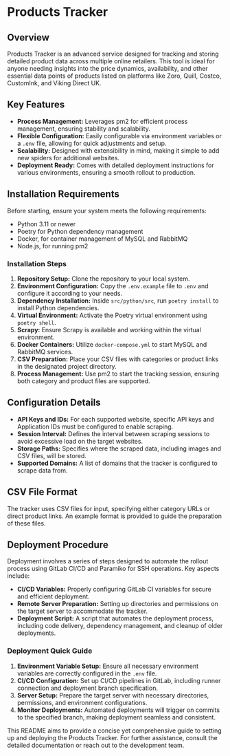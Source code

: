 # Products Tracker

## Overview
Products Tracker is an advanced service designed for tracking and storing detailed product data across multiple online retailers. This tool is ideal for anyone needing insights into the price dynamics, availability, and other essential data points of products listed on platforms like Zoro, Quill, Costco, CustomInk, and Viking Direct UK.

## Key Features
- **Process Management:** Leverages pm2 for efficient process management, ensuring stability and scalability.
- **Flexible Configuration:** Easily configurable via environment variables or a `.env` file, allowing for quick adjustments and setup.
- **Scalability:** Designed with extensibility in mind, making it simple to add new spiders for additional websites.
- **Deployment Ready:** Comes with detailed deployment instructions for various environments, ensuring a smooth rollout to production.

## Installation Requirements
Before starting, ensure your system meets the following requirements:
- Python 3.11 or newer
- Poetry for Python dependency management
- Docker, for container management of MySQL and RabbitMQ
- Node.js, for running pm2

### Installation Steps
1. **Repository Setup:** Clone the repository to your local system.
2. **Environment Configuration:** Copy the `.env.example` file to `.env` and configure it according to your needs.
3. **Dependency Installation:** Inside `src/python/src`, run `poetry install` to install Python dependencies.
4. **Virtual Environment:** Activate the Poetry virtual environment using `poetry shell`.
5. **Scrapy:** Ensure Scrapy is available and working within the virtual environment.
6. **Docker Containers:** Utilize `docker-compose.yml` to start MySQL and RabbitMQ services.
7. **CSV Preparation:** Place your CSV files with categories or product links in the designated project directory.
8. **Process Management:** Use pm2 to start the tracking session, ensuring both category and product files are supported.

## Configuration Details
- **API Keys and IDs:** For each supported website, specific API keys and Application IDs must be configured to enable scraping.
- **Session Interval:** Defines the interval between scraping sessions to avoid excessive load on the target websites.
- **Storage Paths:** Specifies where the scraped data, including images and CSV files, will be stored.
- **Supported Domains:** A list of domains that the tracker is configured to scrape data from.

## CSV File Format
The tracker uses CSV files for input, specifying either category URLs or direct product links. An example format is provided to guide the preparation of these files.

## Deployment Procedure
Deployment involves a series of steps designed to automate the rollout process using GitLab CI/CD and Paramiko for SSH operations. Key aspects include:
- **CI/CD Variables:** Properly configuring GitLab CI variables for secure and efficient deployment.
- **Remote Server Preparation:** Setting up directories and permissions on the target server to accommodate the tracker.
- **Deployment Script:** A script that automates the deployment process, including code delivery, dependency management, and cleanup of older deployments.

### Deployment Quick Guide
1. **Environment Variable Setup:** Ensure all necessary environment variables are correctly configured in the `.env` file.
2. **CI/CD Configuration:** Set up CI/CD pipelines in GitLab, including runner connection and deployment branch specification.
3. **Server Setup:** Prepare the target server with necessary directories, permissions, and environment configurations.
4. **Monitor Deployments:** Automated deployments will trigger on commits to the specified branch, making deployment seamless and consistent.

This README aims to provide a concise yet comprehensive guide to setting up and deploying the Products Tracker. For further assistance, consult the detailed documentation or reach out to the development team.
